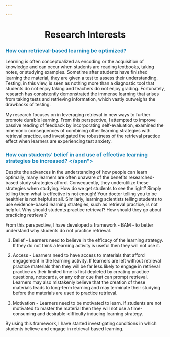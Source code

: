 ```yaml
---

---
```


# <center>Research Interests</center>

### <span style="color:#1b85b8">How can retrieval-based learning be optimized?</span>
Learning is often conceptualized as encoding or the acquisition of knowledge and can occur when students are reading textbooks, taking notes, or studying examples. Sometime after students have finished learning the material, they are given a test to assess their understanding. Testing, in this view, is seen as nothing more than a diagnostic tool that students do not enjoy taking and teachers do not enjoy grading. Fortunately, research has consistently demonstrated the immense learning that arises from taking tests and retrieving information, which vastly outweighs the drawbacks of testing. 

My research focuses on in leveraging retrieval in new ways to further promote durable learning. From this perspective, I attempted to improve passive reading of feedback by incorporating self-evaluation, examined the mnemonic consequences of combining other learning strategies with retrieval practice, and investigated the robustness of the retrieval practice effect when learners are experiencing test anxiety.

### <span style="color:#1b85b8"> How can students' belief in and use of effective learning strategies be increased? </span">
Despite the advances in the understanding of how people can learn optimally, many learners are often unaware of the benefits researched-based study strategies afford. Consequently, they underutilize these strategies when studying. How do we get students to see the light? Simply telling them what is effective is not enough! Your doctor telling you to be healthier is not helpful at all. Similarly, learning scientists telling students to use evidence-based learning strategies, such as retrieval practice, is not helpful. Why should students practice retrieval? How should they go about practicing retrieval? 

From this perspective, I have developed a framework - BAM - to better understand why students do not practice retrieval.

1. Belief - Learners need to believe in the efficacy of the learning strategy. If they do not think a learning activity is useful then they will not use it. 

2. Access - Learners need to have access to materials that afford engagement in the learning activity. If learners are left without retrieval practice materials then they will be far less likely to engage in retrieval practice as their limited time is first depleted by creating practice questions, notecards, or any other cue that can prompt retrieval. Learners may also mistakenly believe that the creation of these materials leads to long-term learning and may terminate their studying before the materials are used to practice retrieval.

3. Motivation - Learners need to be motivated to learn. If students are not motivated to master the material then they will not use a time-consuming and desirable-difficulty inducing learning strategy.

By using this framework, I have started investigating conditions in which students believe and engage in retrieval-based learning.